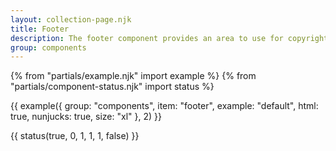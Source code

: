 ```yaml
---
layout: collection-page.njk
title: Footer
description: The footer component provides an area to use for copyright information and additional links to things like social media.
group: components
---
```


{% from "partials/example.njk" import example %}
{% from "partials/component-status.njk" import status %}

{{ example({ group: "components", item: "footer", example: "default", html: true, nunjucks: true, size: "xl" }, 2) }}

{{ status(true, 0, 1, 1, 1, false) }}

